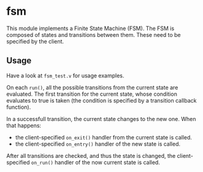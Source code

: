 # fsm

This module implements a Finite State Machine (FSM).
The FSM is composed of states and transitions between them.
These need to be specified by the client.

## Usage

Have a look at `fsm_test.v` for usage examples.

On each `run()`, all the possible transitions from the current state are evaluated.
The first transition for the current state, whose condition evaluates to true is
taken (the condition is specified by a transition callback function). 

In a successfull transition, the current state changes to the new one.
When that happens:
* the client-specified `on_exit()` handler from the current state is called.
* the client-specified `on_entry()` handler of the new state is called.

After all transitions are checked, and thus the state is changed, the client-specified
`on_run()` handler of the now current state is called.

